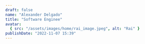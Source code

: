 ```yaml
---
draft: false
name: "Alexander Delgado"
title: "Software Enginee"
avatar:
  { src: "/assets/images/home/rai_image.jpeg", alt: "Rai" }
publishDate: "2022-11-07 15:39"
---
```

